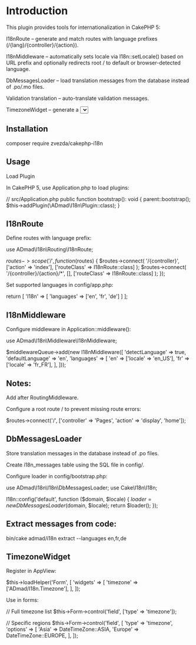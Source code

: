 # Introduction

This plugin provides tools for internationalization in CakePHP 5:

I18nRoute – generate and match routes with language prefixes (/{lang}/{controller}/{action}).

I18nMiddleware – automatically sets locale via I18n::setLocale() based on URL prefix and optionally redirects root / to default or browser-detected language.

DbMessagesLoader – load translation messages from the database instead of .po/.mo files.

Validation translation – auto-translate validation messages.

TimezoneWidget – generate a <select> box of timezones grouped by region.

## Installation
composer require zvezda/cakephp-i18n

## Usage
Load Plugin

In CakePHP 5, use Application.php to load plugins:

// src/Application.php
public function bootstrap(): void
{
    parent::bootstrap();
    $this->addPlugin(\ADmad\I18n\Plugin::class);
}

## I18nRoute

Define routes with language prefix:

use ADmad\I18n\Routing\I18nRoute;

$routes->scope('/', function ($routes) {
    $routes->connect(
        '/{controller}',
        ['action' => 'index'],
        ['routeClass' => I18nRoute::class]
    );
    $routes->connect(
        '/{controller}/{action}/*',
        [],
        ['routeClass' => I18nRoute::class]
    );
});


Set supported languages in config/app.php:

return [
    'I18n' => [
        'languages' => ['en', 'fr', 'de']
    ]
];

## I18nMiddleware

Configure middleware in Application::middleware():

use ADmad\I18n\Middleware\I18nMiddleware;

$middlewareQueue->add(new I18nMiddleware([
    'detectLanguage' => true,
    'defaultLanguage' => 'en',
    'languages' => [
        'en' => ['locale' => 'en_US'],
        'fr' => ['locale' => 'fr_FR'],
    ],
]));


## Notes:

Add after RoutingMiddleware.

Configure a root route / to prevent missing route errors:

$routes->connect('/', ['controller' => 'Pages', 'action' => 'display', 'home']);

## DbMessagesLoader

Store translation messages in the database instead of .po files.

Create i18n_messages table using the SQL file in config/.

Configure loader in config/bootstrap.php:

use ADmad\I18n\I18n\DbMessagesLoader;
use Cake\I18n\I18n;

I18n::config('default', function ($domain, $locale) {
    $loader = new DbMessagesLoader($domain, $locale);
    return $loader();
});


## Extract messages from code:

bin/cake admad/i18n extract --languages en,fr,de

## TimezoneWidget

Register in AppView:

$this->loadHelper('Form', [
    'widgets' => [
        'timezone' => ['ADmad/I18n.Timezone'],
    ],
]);


Use in forms:

// Full timezone list
$this->Form->control('field', ['type' => 'timezone']);

// Specific regions
$this->Form->control('field', [
    'type' => 'timezone',
    'options' => [
        'Asia' => DateTimeZone::ASIA,
        'Europe' => DateTimeZone::EUROPE,
    ],
]);